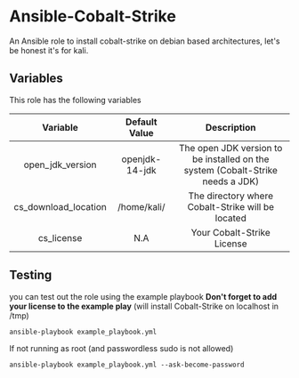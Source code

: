 # Ansible-Cobalt-Strike
An Ansible role to install cobalt-strike on debian based architectures, let's be honest it's for kali.

## Variables
This role has the following variables

|Variable   	|Default Value | Description   	|
|:-:	        |:-:	         |:-:             |
|open_jdk_version| openjdk-14-jdk | The open JDK version to be installed on the system (Cobalt-Strike needs a JDK)
|cs_download_location | /home/kali/ | The directory where Cobalt-Strike will be located|
|cs_license | N.A | Your Cobalt-Strike License|

## Testing
you can test out the role using the example playbook **Don't forget to add your license to the example play** (will install Cobalt-Strike on localhost in /tmp)

```
ansible-playbook example_playbook.yml 
```
If not running as root (and passwordless sudo is not allowed)


```
ansible-playbook example_playbook.yml --ask-become-password
```
